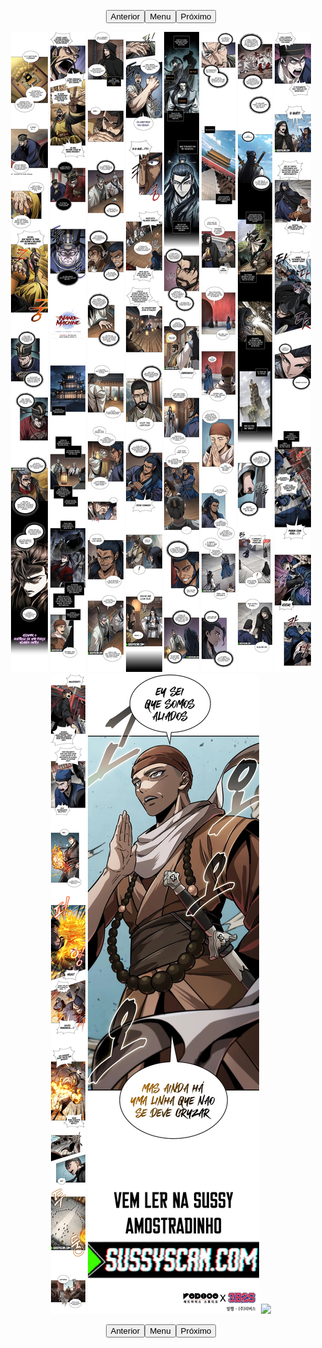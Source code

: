 <p style="text-align: center;"><button name="anterior" onclick="./chap-0220/readme.md">Anterior</button><button name="menu" onclick="./readme.md">Menu</button><button name="próximo" onclick="./chap-0222/readme.md">Próximo</button></p> <p style="text-align: center;"><img src="002.jpg"> <img src="003.jpg"> <img src="004.jpg"> <img src="005.jpg"> <img src="006.jpg"> <img src="007.jpg"> <img src="008.jpg"> <img src="009.jpg"> <img src="010.jpg"> <img src="011.jpg"> <img src="readme.md"> </p> <p style="text-align: center;"><button name="anterior" onclick="./chap-0220/readme.md">Anterior</button><button name="menu" onclick="./readme.md">Menu</button><button name="próximo" onclick="./chap-0222/readme.md">Próximo</button></p>